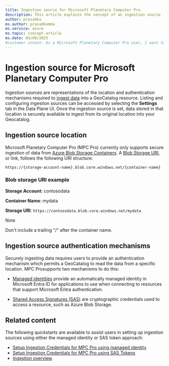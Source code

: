 ```yaml
---
title: Ingestion source for Microsoft Planetary Computer Pro
description: This article explains the concept of an ingestion source for Microsoft Planetary Computer Pro including the location, URI structure, and authentication methods.
author: prasadko
ms.author: prasadkomma
ms.service: azure
ms.topic: concept-article
ms.date: 04/09/2025
#customer intent: As a Microsoft Planetary Computer Pro user, I want to understand what an Ingestion Source is. 
---
```


# Ingestion source for Microsoft Planetary Computer Pro

Ingestion sources are representations of the location and authentication mechanisms required to [ingest data](./ingestion-overview.md) into a GeoCatalog resource. Listing and configuring ingestion sources can be accessed by selecting the **Settings** tab in the Data Plane UI. Once the ingestion source is set, data stored in that location is securely available to ingest from its original location into your Geocatalog. 

## Ingestion source location

Microsoft Planetary Computer Pro (MPC Pro) currently only supports secure ingestion of data from [Azure Blob Storage Containers](/azure/storage/blobs/blob-containers-portal). A [Blob Storage URI](/rest/api/storageservices/naming-and-referencing-containers--blobs--and-metadata), or link, follows the following URI structure:

`https://{storage-account-name}.blob.core.windows.net/{container-name}`

### Blob storage URI example

**Storage Account**: contosodata

**Container Name**: mydata

**Storage URI**: `https://contosodata.blob.core.windows.net/mydata`

>[!NOTE]
> Don't include a trailing "/" after the container name.

## Ingestion source authentication mechanisms

Securely ingesting data requires users to provide an authentication mechanism which permits a GeoCatalog to read the data from a specific location. MPC Prosupports two mechanisms to do this:

- [Managed identities](/entra/identity/managed-identities-azure-resources/overview) provide an automatically managed identity in Microsoft Entra ID for applications to use when connecting to resources that support Microsoft Entra authentication.

- [Shared Access Signatures (SAS)](/azure/storage/common/storage-sas-overview) are cryptographic credentials used to access a resource, such as Azure Blob Storage.


## Related content

The following quickstarts are available to assist users in setting up ingestion sources using either the managed identity or SAS token approach:

- [Setup Ingestion Credentials for MPC Pro using managed identity](./setup-ingestion-credentials-managed-identity.md)
- [Setup Ingestion Credentials for MPC Pro using SAS Tokens](./setup-ingestion-credentials-sas-tokens.md)
- [Ingestion overview](./ingestion-overview.md).